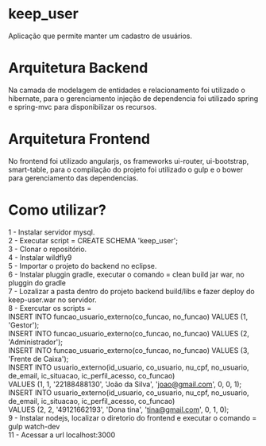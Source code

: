 # keep_user
Aplicação que permite manter um cadastro de usuários.

# Arquitetura Backend
Na camada de modelagem de entidades e relacionamento foi utilizado o hibernate, para o gerenciamento injeção de dependencia foi utilizado spring e spring-mvc para disponibilizar os recursos.
# Arquitetura Frontend
No frontend foi utilizado angularjs, os frameworks ui-router, ui-bootstrap, smart-table, para o compilação do projeto foi utilizado o gulp e o bower para gerenciamento das dependencias.

# Como utilizar?
1 - Instalar servidor mysql.<br>
2 - Executar script = CREATE SCHEMA 'keep_user';<br>
3 - Clonar o repositório.<br>
4 - Instalar wildfly9<br>
5 - Importar o projeto do backend no eclipse.<br>
6 - Instalar pluggin gradle, executar o comando = clean build jar war, no pluggin do gradle<br>
7 - Lozalizar a pasta dentro do projeto backend build/libs e fazer deploy do keep-user.war no servidor.<br>
8 - Exercutar os scripts = <br>
    INSERT INTO funcao_usuario_externo(co_funcao, no_funcao) VALUES (1, 'Gestor');<br>
    INSERT INTO funcao_usuario_externo(co_funcao, no_funcao) VALUES (2, 'Administrador');<br>
    INSERT INTO funcao_usuario_externo(co_funcao, no_funcao) VALUES (3, 'Frente de Caixa');<br>
    INSERT INTO usuario_externo(id_usuario, co_usuario, nu_cpf, no_usuario, de_email, ic_situacao, ic_perfil_acesso, co_funcao) <br>
                        VALUES (1, 1, '22188488130', 'João da Silva', 'joao@gmail.com', 0, 0, 1);<br>
    INSERT INTO usuario_externo(id_usuario, co_usuario, nu_cpf, no_usuario, de_email, ic_situacao, ic_perfil_acesso, co_funcao) <br>
				                VALUES (2, 2, '49121662193', 'Dona tina', 'tina@gmail.com', 0, 1, 0);<br>
9 - Instalar nodejs, localizar o diretorio do frontend e executar o comando = gulp watch-dev<br>
11 - Acessar a url localhost:3000

